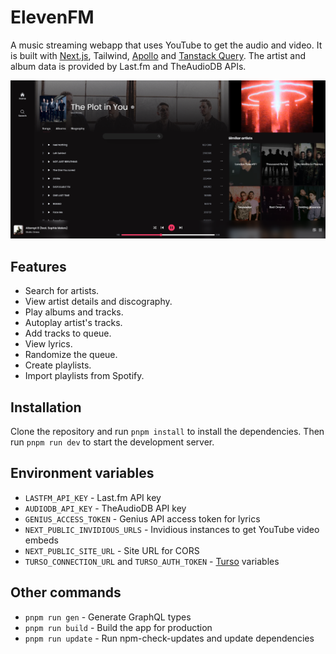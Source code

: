 # ElevenFM

A music streaming webapp that uses YouTube to get the audio and video. It is built with [Next.js](https://nextjs.org/), Tailwind, [Apollo](https://www.apollographql.com/) and [Tanstack Query](https://tanstack.com/query/latest). The artist and album data is provided by Last.fm and TheAudioDB APIs.

![Main page screenshot](resources/image.png)

## Features

- Search for artists.
- View artist details and discography.
- Play albums and tracks.
- Autoplay artist's tracks.
- Add tracks to queue.
- View lyrics.
- Randomize the queue.
- Create playlists.
- Import playlists from Spotify.

## Installation

Clone the repository and run `pnpm install` to install the dependencies. Then run `pnpm run dev` to start the development server.

## Environment variables

- `LASTFM_API_KEY` - Last.fm API key
- `AUDIODB_API_KEY` - TheAudioDB API key
- `GENIUS_ACCESS_TOKEN` - Genius API access token for lyrics
- `NEXT_PUBLIC_INVIDIOUS_URLS` - Invidious instances to get YouTube video embeds
- `NEXT_PUBLIC_SITE_URL` - Site URL for CORS
- `TURSO_CONNECTION_URL` and `TURSO_AUTH_TOKEN` - [Turso](https://docs.turso.tech/sdk/ts/quickstart) variables

## Other commands

- `pnpm run gen` - Generate GraphQL types
- `pnpm run build` - Build the app for production
- `pnpm run update` - Run npm-check-updates and update dependencies

